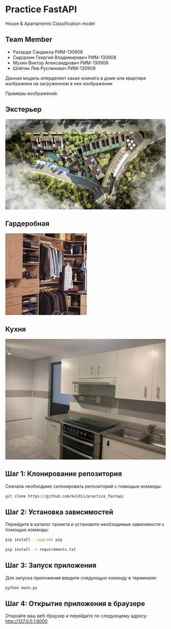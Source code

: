 # Practice FastAPI

House & Apartaments Classification model

## Team Member
- Рахарди Сандикха РИМ-130908
- Сидоркин Георгий Владимирович РИМ-130908
- Мухин Виктор Александрович РИМ-130908
- Шлёгин Лев Русланович РИМ-130908

Данная модель оперделяет какая комната в доме или квартире изображена на загруженном в нее изображении

Примеры изображений:

## Экстерьер
![](/assets/example/exterior.jpeg)

## Гардеробная

![](/assets/example/closets.jpg)

## Кухня

![](/assets/example/kitchen.jpeg)

## Шаг 1: Клонирование репозитория
Сначала необходимо склонировать репозиторий с помощью команды:
```bash
git clone https://github.com/kuldii/practice_fastapi
```

## Шаг 2: Установка зависимостей
Перейдите в каталог проекта и установите необходимые зависимости с помощью команды:
```bash
pip install --upgrade pip
```
```bash
pip install -r requirements.txt
```

## Шаг 3: Запуск приложения
Для запуска приложения введите следующую команду в терминале:
```bash
python main.py
```

## Шаг 4: Открытие приложения в браузере
Откройте ваш веб-браузер и перейдите по следующему адресу:
http://127.0.0.1:8000
